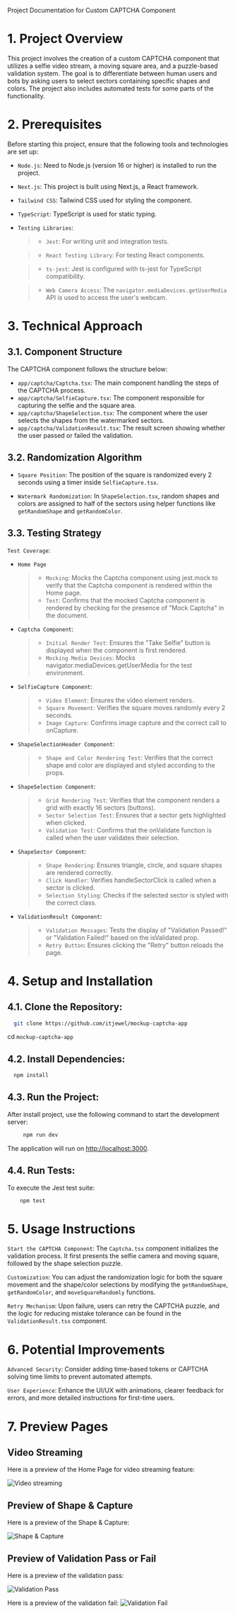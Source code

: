 Project Documentation for Custom CAPTCHA Component

# 1. Project Overview

This project involves the creation of a custom CAPTCHA component that utilizes a selfie video stream, a moving square area, and a puzzle-based validation system. The goal is to differentiate between human users and bots by asking users to select sectors containing specific shapes and colors. The project also includes automated tests for some parts of the functionality.

# 2. Prerequisites

Before starting this project, ensure that the following tools and technologies are set up:

- `Node.js`: Need to Node.js (version 16 or higher) is installed to run the project.

- `Next.js`: This project is built using Next.js, a React framework.

- `Tailwind CSS`: Tailwind CSS used for styling the component.

- `TypeScript`: TypeScript is used for static typing.

- `Testing Libraries`:

  > - `Jest`: For writing unit and integration tests.

  > - `React Testing Library`: For testing React components.

  > - `ts-jest`: Jest is configured with ts-jest for TypeScript compatibility.

  > - `Web Camera Access`: The `navigator.mediaDevices.getUserMedia` API is used to access the user's webcam.

# 3. Technical Approach

## 3.1. Component Structure

The CAPTCHA component follows the structure below:

- `app/captcha/Captcha.tsx`: The main component handling the steps of the CAPTCHA process.
- `app/captcha/SelfieCapture.tsx`: The component responsible for capturing the selfie and the square area.
- `app/captcha/ShapeSelection.tsx`: The component where the user selects the shapes from the watermarked sectors.
- `app/captcha/ValidationResult.tsx`: The result screen showing whether the user passed or failed the validation.

## 3.2. Randomization Algorithm

- `Square Position`: The position of the square is randomized every 2 seconds using a timer inside `SelfieCapture.tsx`.

- `Watermark Randomization`: In `ShapeSelection.tsx`, random shapes and colors are assigned to half of the sectors using helper functions like `getRandomShape` and `getRandomColor`.

## 3.3. Testing Strategy

`Test Coverage`:

- `Home Page`

  > - `Mocking`: Mocks the Captcha component using jest.mock to verify that the Captcha component is rendered within the Home page.
  > - `Test`: Confirms that the mocked Captcha component is rendered by checking for the presence of "Mock Captcha" in the document.

- `Captcha Component`:

  > - `Initial Render Test`: Ensures the "Take Selfie" button is displayed when the component is first rendered.
  > - `Mocking Media Devices`: Mocks navigator.mediaDevices.getUserMedia for the test environment.

- `SelfieCapture Component`:

  > - `Video Element`: Ensures the video element renders.
  > - `Square Movement`: Verifies the square moves randomly every 2 seconds.
  > - `Image Capture`: Confirms image capture and the correct call to onCapture.

- `ShapeSelectionHeader Component`:

  > - `Shape and Color Rendering Test`: Verifies that the correct shape and color are displayed and styled according to the props.

- `ShapeSelection Component`:

  > - `Grid Rendering Test`: Verifies that the component renders a grid with exactly 16 sectors (buttons).
  > - `Sector Selection Test`: Ensures that a sector gets highlighted when clicked.
  > - `Validation Test`: Confirms that the onValidate function is called when the user validates their selection.

- `ShapeSector Component`:

  > - `Shape Rendering`: Ensures triangle, circle, and square shapes are rendered correctly.
  > - `Click Handler`: Verifies handleSectorClick is called when a sector is clicked.
  > - `Selection Styling`: Checks if the selected sector is styled with the correct class.

- `ValidationResult Component`:

  > - `Validation Messages`: Tests the display of "Validation Passed!" or "Validation Failed!" based on the isValidated prop.
  > - `Retry Button`: Ensures clicking the "Retry" button reloads the page.

# 4. Setup and Installation

## 4.1. Clone the Repository:

```sh
  git clone https://github.com/itjewel/mockup-captcha-app
```

cd `mockup-captcha-app`

## 4.2. Install Dependencies:

```sh
  npm install
```

## 4.3. Run the Project:

After install project, use the following command to start the development server:

```sh
     npm run dev
```

The application will run on [http://localhost:3000](http://localhost:3000).

## 4.4. Run Tests:

To execute the Jest test suite:

```sh
    npm test
```

# 5. Usage Instructions

`Start the CAPTCHA Component`: The `Captcha.tsx` component initializes the validation process. It first presents the selfie camera and moving square, followed by the shape selection puzzle.

`Customization`: You can adjust the randomization logic for both the square movement and the shape/color selections by modifying the `getRandomShape`, `getRandomColor`, and `moveSquareRandomly` functions.

`Retry Mechanism`: Upon failure, users can retry the CAPTCHA puzzle, and the logic for reducing mistake tolerance can be found in the `ValidationResult.tsx` component.

# 6. Potential Improvements

`Advanced Security`: Consider adding time-based tokens or CAPTCHA solving time limits to prevent automated attempts.

`User Experience`: Enhance the UI/UX with animations, clearer feedback for errors, and more detailed instructions for first-time users.

# 7. Preview Pages

## Video Streaming

Here is a preview of the Home Page for video streaming feature:

![Video streaming](https://github.com/itjewel/mockup-captcha-app/blob/main/screenshort/video.png)

## Preview of Shape & Capture

Here is a preview of the Shape & Capture:

![Shape & Capture](https://github.com/itjewel/mockup-captcha-app/blob/main/screenshort/shape.png)

## Preview of Validation Pass or Fail

Here is a preview of the validation pass:

![Validation Pass](https://github.com/itjewel/mockup-captcha-app/blob/main/screenshort/pass.png)

Here is a preview of the validation fail:
![Validation Fail](https://github.com/itjewel/mockup-captcha-app/blob/main/screenshort/fail.png)

